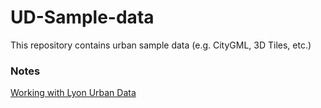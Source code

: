 # UD-Sample-data
This repository contains urban sample data (e.g. CityGML, 3D Tiles, etc.)

### Notes
[Working with Lyon Urban Data](https://github.com/VCityTeam/UD-SV/tree/master/UD-Doc/LessonsLearned/WorkingWithLyonOpenData)
